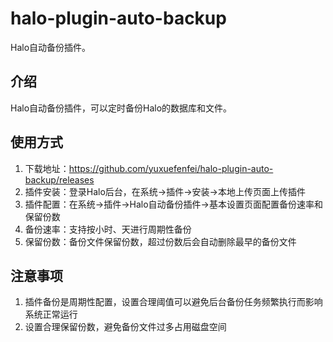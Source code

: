 # halo-plugin-auto-backup

Halo自动备份插件。

## 介绍
Halo自动备份插件，可以定时备份Halo的数据库和文件。

## 使用方式
1. 下载地址：https://github.com/yuxuefenfei/halo-plugin-auto-backup/releases
2. 插件安装：登录Halo后台，在系统->插件->安装->本地上传页面上传插件
3. 插件配置：在系统->插件->Halo自动备份插件->基本设置页面配置备份速率和保留份数
4. 备份速率：支持按小时、天进行周期性备份
5. 保留份数：备份文件保留份数，超过份数后会自动删除最早的备份文件

## 注意事项
1. 插件备份是周期性配置，设置合理阈值可以避免后台备份任务频繁执行而影响系统正常运行
2. 设置合理保留份数，避免备份文件过多占用磁盘空间
